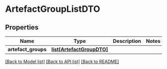# ArtefactGroupListDTO

## Properties
Name | Type | Description | Notes
------------ | ------------- | ------------- | -------------
**artefact_groups** | [**list[ArtefactGroupDTO]**](ArtefactGroupDTO.md) |  | 

[[Back to Model list]](../README.md#documentation-for-models) [[Back to API list]](../README.md#documentation-for-api-endpoints) [[Back to README]](../README.md)


